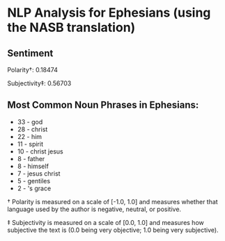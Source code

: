 # NLP Analysis for Ephesians (using the NASB translation)

## Sentiment

Polarity†: 0.18474

Subjectivity‡: 0.56703

## Most Common Noun Phrases in Ephesians:

 * 33	-  god
 * 28	-  christ
 * 22	-  him
 * 11	-  spirit
 * 10	-  christ jesus
 * 8	-  father
 * 8	-  himself
 * 7	-  jesus christ
 * 5	-  gentiles
 * 2	-  's grace


† Polarity is measured on a scale of [-1.0, 1.0] and measures whether that language used by the author is negative, neutral, or positive.

‡ Subjectivity is measured on a scale of [0.0, 1.0] and measures how subjective the text is (0.0 being very objective; 1.0 being very subjective).